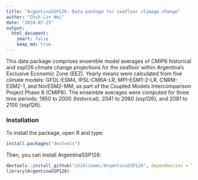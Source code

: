 ```yaml
---
title: "ArgentinaSSP126: Data package for seafloor climage change"
author: "Chih-Lin Wei"
date: "2024-07-25"
output: 
  html_document: 
    smart: false
    keep_md: true
---
```


This data package comprises ensemble model averages of CMIP6 historical and ssp126 climate change projections for the seafloor within Argentina’s Exclusive Economic Zone (EEZ). Yearly means were calculated from five climate models: GFDL-ESM4, IPSL-CM6A-LR, MPI-ESM1-2-LR, CNRM-ESM2-1, and NorESM2-MM, as part of the Coupled Models Intercomparison Project Phase 6 (CMIP6). The ensemble averages were computed for three time periods: 1950 to 2000 (historical), 2041 to 2060 (ssp126), and 2081 to 2100 (ssp126).

### Installation

To install the package, open R and type:

``` r
install.packages("devtools")
```

Then, you can install ArgentinaSSP126:

``` r
devtools::install_github("chihlinwei/ArgentinaSSP126", dependencies = TRUE)
library(ArgentinaSSP126)
```

